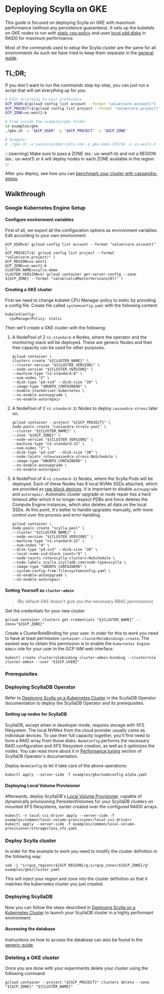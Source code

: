 # Deploying Scylla on GKE

This guide is focused on deploying Scylla on GKE with maximum performance (without any persistence guarantees).
It sets up the kubelets on GKE nodes to run with [static cpu policy](https://kubernetes.io/blog/2018/07/24/feature-highlight-cpu-manager/) and uses [local sdd disks](https://cloud.google.com/kubernetes-engine/docs/how-to/persistent-volumes/local-ssd) in RAID0 for maximum performance.

Most of the commands used to setup the Scylla cluster are the same for all environments
As such we have tried to keep them separate in the [general guide](generic.md).

## TL;DR;

If you don't want to run the commands step-by-step, you can just run a script that will set everything up for you:
```bash
# Edit according to your preference
GCP_USER=$(gcloud config list account --format "value(core.account)")
GCP_PROJECT=$(gcloud config list project --format "value(core.project)")
GCP_ZONE=us-west1-b

# From inside the examples/gke folder
cd examples/gke
./gke.sh -u "$GCP_USER" -p "$GCP_PROJECT" -z "$GCP_ZONE"

# Example:
# ./gke.sh -u yanniszark@arrikto.com -p gke-demo-226716 -z us-west1-b
```

:::{warning}
Make sure to pass a ZONE (ex.: us-west1-b) and not a REGION (ex.: us-west1) or it will deploy nodes in each ZONE available in the region.
:::

After you deploy, see how you can [benchmark your cluster with cassandra-stress](generic.md#benchmark-with-cassandra-stress).

## Walkthrough

### Google Kubernetes Engine Setup

#### Configure environment variables

First of all, we export all the configuration options as environment variables.
Edit according to your own environment.

```
GCP_USER=$( gcloud config list account --format "value(core.account)" )
GCP_PROJECT=$( gcloud config list project --format "value(core.project)" )
GCP_REGION=us-west1
GCP_ZONE=us-west1-b
CLUSTER_NAME=scylla-demo
CLUSTER_VERSION=$( gcloud container get-server-config --zone ${GCP_ZONE} --format "value(validMasterVersions[0])" )
```

#### Creating a GKE cluster

First we need to change kubelet CPU Manager policy to static by providing a config file. Create file called `systemconfig.yaml` with the following content:
```
kubeletConfig:
  cpuManagerPolicy: static
```

Then we'll create a GKE cluster with the following:

1. A NodePool of 2 `n1-standard-8` Nodes, where the operator and the monitoring stack will be deployed. These are generic Nodes and their free capacity can be used for other purposes. 
   ```
   gcloud container \
   clusters create "${CLUSTER_NAME}" \
   --cluster-version "${CLUSTER_VERSION}" \
   --node-version "${CLUSTER_VERSION}" \
   --machine-type "n1-standard-8" \
   --num-nodes "2" \
   --disk-type "pd-ssd" --disk-size "20" \
   --image-type "UBUNTU_CONTAINERD" \
   --enable-stackdriver-kubernetes \
   --no-enable-autoupgrade \
   --no-enable-autorepair
   ```

2. A NodePool of 2 `n1-standard-32` Nodes to deploy `cassandra-stress` later on.

    ```
    gcloud container --project "${GCP_PROJECT}" \
    node-pools create "cassandra-stress-pool" \
    --cluster "${CLUSTER_NAME}" \
    --zone "${GCP_ZONE}" \
    --node-version "${CLUSTER_VERSION}" \
    --machine-type "n1-standard-32" \
    --num-nodes "2" \
    --disk-type "pd-ssd" --disk-size "20" \
    --node-taints role=cassandra-stress:NoSchedule \
    --image-type "UBUNTU_CONTAINERD" \
    --no-enable-autoupgrade \
    --no-enable-autorepair
    ```
   
3. A NodePool of 4 `n1-standard-32` Nodes, where the Scylla Pods will be deployed. Each of these Nodes has 8 local NVMe SSDs attached, which are provided as [raw block devices](https://cloud.google.com/kubernetes-engine/docs/concepts/local-ssd#block). It is important to disable `autoupgrade` and `autorepair`. Automatic cluster upgrade or node repair has a hard timeout after which it no longer respect PDBs and force deletes the Compute Engine instances, which also deletes all data on the local SSDs. At this point, it's better to handle upgrades manually, with more control over the process and error handling.
   ```
   gcloud container \
   node-pools create "scylla-pool" \
   --cluster "${CLUSTER_NAME}" \
   --node-version "${CLUSTER_VERSION}" \
   --machine-type "n1-standard-32" \
   --num-nodes "4" \
   --disk-type "pd-ssd" --disk-size "20" \
   --local-nvme-ssd-block count="8" \
   --node-taints role=scylla-clusters:NoSchedule \
   --node-labels scylla.scylladb.com/node-type=scylla \
   --image-type "UBUNTU_CONTAINERD" \
   --system-config-from-file=systemconfig.yaml \
   --no-enable-autoupgrade \
   --no-enable-autorepair
   ```

#### Setting Yourself as `cluster-admin`
> (By default GKE doesn't give you the necessary RBAC permissions)

Get the credentials for your new cluster
```
gcloud container clusters get-credentials "${CLUSTER_NAME}" --zone="${GCP_ZONE}"
```

Create a ClusterRoleBinding for your user.
In order for this to work you need to have at least permission `container.clusterRoleBindings.create`.
The easiest way to obtain this permission is to enable the `Kubernetes Engine Admin` role for your user in the GCP IAM web interface.
```
kubectl create clusterrolebinding cluster-admin-binding --clusterrole cluster-admin --user "${GCP_USER}"
```


### Prerequisites

### Deploying ScyllaDB Operator

Refer to [Deploying Scylla on a Kubernetes Cluster](generic.md) in the ScyllaDB Operator documentation to deploy the ScyllaDB Operator and its prerequisites.

#### Setting up nodes for ScyllaDB

ScyllaDB, except when in developer mode, requires storage with XFS filesystem. The local NVMes from the cloud provider usually come as individual devices. To use their full capacity together, you'll first need to form a RAID array from those disks.
`NodeConfig` performs the necessary RAID configuration and XFS filesystem creation, as well as it optimizes the nodes. You can read more about it in [Performance tuning](performance.md) section of ScyllaDB Operator's documentation.

Deploy `NodeConfig` to let it take care of the above operations:
```
kubectl apply --server-side -f examples/gke/nodeconfig-alpha.yaml
```

#### Deploying Local Volume Provisioner

Afterwards, deploy ScyllaDB's [Local Volume Provisioner](https://github.com/scylladb/local-csi-driver), capable of dynamically provisioning PersistentVolumes for your ScyllaDB clusters on mounted XFS filesystems, earlier created over the configured RAID0 arrays.
```
kubectl -n local-csi-driver apply --server-side -f examples/common/local-volume-provisioner/local-csi-driver/
kubectl apply --server-side -f examples/common/local-volume-provisioner/storageclass_xfs.yaml
```

### Deploy Scylla cluster
In order for the example to work you need to modify the cluster definition in the following way:

```
sed -i "s/<gcp_region>/${GCP_REGION}/g;s/<gcp_zone>/${GCP_ZONE}/g" examples/gke/cluster.yaml
```

This will inject your region and zone into the cluster definition so that it matches the kubernetes cluster you just created.

### Deploying ScyllaDB

Now you can follow the steps described in [Deploying Scylla on a Kubernetes Cluster](generic.md) to launch your ScyllaDB cluster in a highly performant environment.

#### Accessing the database

Instructions on how to access the database can also be found in the [generic guide](generic.md).

### Deleting a GKE cluster

Once you are done with your experiments delete your cluster using the following command:

```
gcloud container --project "${GCP_PROJECT}" clusters delete --zone "${GCP_ZONE}" "${CLUSTER_NAME}"
```
